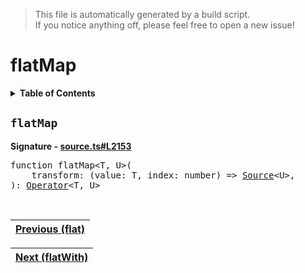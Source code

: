 > This file is automatically generated by a build script.<br>If you notice anything off, please feel free to open a new issue!

# flatMap

<details><summary><b>Table of Contents</b></summary>

1. [<code>flatMap</code>](#flatMap)</details>

## <a name="flatMap"></a><code>flatMap</code>

<b>Signature - [source.ts#L2153](..\/..\/packages\/core\/src\/source.ts#L2153)</b>

<pre>function flatMap&lt;T, U&gt;(<br>    transform: (value: T, index: number) =&gt; <a href="../03-api-source/00-Source.md#Source-Interface">Source</a>&lt;U&gt;,<br>): <a href="000-Operator.md#Operator">Operator</a>&lt;T, U&gt;</pre><br>

| [Previous \(flat\)](032-flat.md#readme) |
| --- |

<div align="right">

| [Next \(flatWith\)](034-flatWith.md#readme) |
| --- |
</div>
